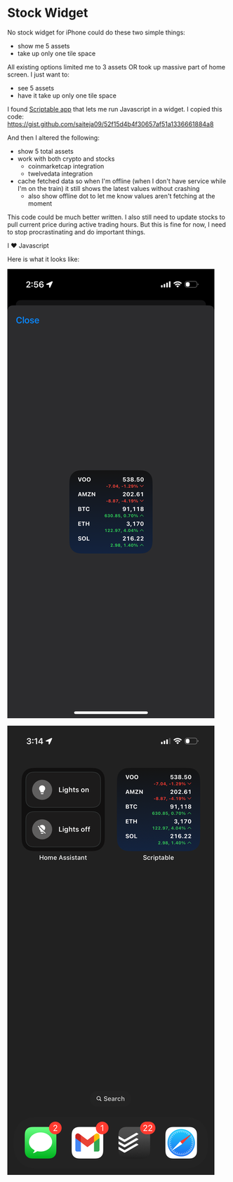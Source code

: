 # Stock Widget

No stock widget for iPhone could do these two simple things:

- show me 5 assets
- take up only one tile space

All existing options limited me to 3 assets OR took up massive part of home screen. I just want to:

- see 5 assets
- have it take up only one tile space

I found [Scriptable app](https://scriptable.app/) that lets me run Javascript in a widget. I copied this code: https://gist.github.com/saiteja09/52f15d4b4f30657af51a1336661884a8

And then I altered the following:

- show 5 total assets
- work with both crypto and stocks
  - coinmarketcap integration
  - twelvedata integration
- cache fetched data so when I'm offline (when I don't have service while I'm on the train) it still shows the latest values without crashing
  - also show offline dot to let me know values aren't fetching at the moment

This code could be much better written. I also still need to update stocks to pull current price during active trading hours. But this is fine for now, I need to stop procrastinating and do important things.

I ❤️ Javascript

Here is what it looks like:

![](./screenshot.PNG)

![](./home.png)
